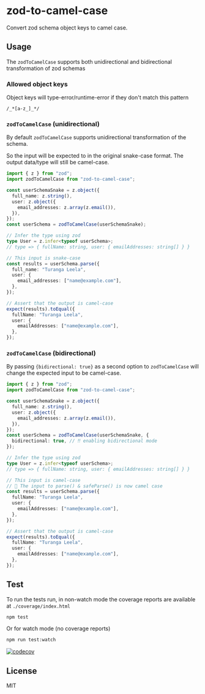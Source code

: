 # zod-to-camel-case

Convert zod schema object keys to camel case.

## Usage

The `zodToCamelCase` supports both unidirectional and bidirectional transformation of zod schemas

### Allowed object keys

Object keys will type-error/runtime-error if they don't match this pattern

```
/_*[a-z_]_*/
```

### `zodToCamelCase` (unidirectional)

By default `zodToCamelCase` supports unidirectional transformation of the schema.

So the input will be expected to in the original snake-case format. The output data/type will still be camel-case.

```ts
import { z } from "zod";
import zodToCamelCase from "zod-to-camel-case";

const userSchemaSnake = z.object({
  full_name: z.string(),
  user: z.object({
    email_addresses: z.array(z.email()),
  }),
});
const userSchema = zodToCamelCase(userSchemaSnake);

// Infer the type using zod
type User = z.infer<typeof userSchema>;
// type => { fullName: string, user: { emailAddresses: string[] } }

// This input is snake-case
const results = userSchema.parse({
  full_name: "Turanga Leela",
  user: {
    email_addresses: ["name@example.com"],
  },
});

// Assert that the output is camel-case
expect(results).toEqual({
  fullName: "Turanga Leela",
  user: {
    emailAddresses: ["name@example.com"],
  },
});
```

### `zodToCamelCase` (bidirectional)

By passing `{bidirectional: true}` as a second option to `zodToCamelCase` will change the expected input to be camel-case.

```ts
import { z } from "zod";
import zodToCamelCase from "zod-to-camel-case";

const userSchemaSnake = z.object({
  full_name: z.string(),
  user: z.object({
    email_addresses: z.array(z.email()),
  }),
});
const userSchema = zodToCamelCase(userSchemaSnake, {
  bidirectional: true, // ‼️ enabling bidirectional mode
});

// Infer the type using zod
type User = z.infer<typeof userSchema>;
// type => { fullName: string, user: { emailAddresses: string[] } }

// This input is camel-case
// 🎉 The input to parse() & safeParse() is now camel case
const results = userSchema.parse({
  fullName: "Turanga Leela",
  user: {
    emailAddresses: ["name@example.com"],
  },
});

// Assert that the output is camel-case
expect(results).toEqual({
  fullName: "Turanga Leela",
  user: {
    emailAddresses: ["name@example.com"],
  },
});
```

## Test

To run the tests run, in non-watch mode the coverage reports are available at `./coverage/index.html`

```bash
npm test
```

Or for watch mode (no coverage reports)

```bash
npm run test:watch
```

[![codecov](https://codecov.io/github/orangemug/zod-to-camel-case/graph/badge.svg?token=00EOGLB2HF)](https://codecov.io/github/orangemug/zod-to-camel-case)

## License

MIT
